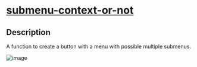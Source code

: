 # [submenu-context-or-not](https://github.com/UniBreakfast/submenu-context-or-not)

## Description

A function to create a button with a menu with possible multiple submenus.

![image](https://user-images.githubusercontent.com/19654456/199973604-ff8aae5f-d07f-456d-bc9d-2a6039df2ae9.png)
